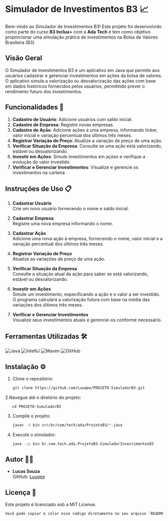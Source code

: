 # Simulador de Investimentos B3 📈

Bem-vindo ao Simulador de Investimentos B3! Este projeto foi desenvolvido como parte do curso **B3 Inclua+** com a **Ada Tech** e tem como objetivo proporcionar uma simulação prática de investimentos na Bolsa de Valores Brasileira (B3).

## Visão Geral

O Simulador de Investimentos B3 é um aplicativo em Java que permite aos usuários cadastrar e gerenciar investimentos em ações da bolsa de valores. O aplicativo simula a valorização ou desvalorização das ações com base em dados históricos fornecidos pelos usuários, permitindo prever o rendimento futuro dos investimentos.

## Funcionalidades 🚀

1. **Cadastro de Usuário**: Adicione usuários com saldo inicial.
2. **Cadastro de Empresa**: Registre novas empresas.
3. **Cadastro de Ação**: Adicione ações a uma empresa, informando ticker, valor inicial e variação percentual dos últimos três meses.
4. **Registrar Variação de Preço**: Atualize a variação de preço de uma ação.
5. **Verificar Situação da Empresa**: Consulte se uma ação está valorizando, estável ou desvalorizando.
6. **Investir em Ações**: Simule investimentos em ações e verifique a evolução do valor investido.
7. **Verificar e Gerenciar Investimentos**: Visualize e gerencie os investimentos na carteira.

## Instruções de Uso 📋

1. **Cadastrar Usuário**  
   Crie um novo usuário fornecendo o nome e saldo inicial.

2. **Cadastrar Empresa**  
   Registre uma nova empresa informando o nome.

3. **Cadastrar Ação**  
   Adicione uma nova ação à empresa, fornecendo o nome, valor inicial e a variação percentual dos últimos três meses.

4. **Registrar Variação de Preço**  
   Atualize as variações de preço de uma ação.

5. **Verificar Situação da Empresa**  
   Consulte a situação atual da ação para saber se está valorizando, estável ou desvalorizando.

6. **Investir em Ações**  
   Simule um investimento, especificando a ação e o valor a ser investido. O programa calculará a valorização futura com base na média das variações dos últimos três meses.

7. **Verificar e Gerenciar Investimentos**  
   Visualize seus investimentos atuais e gerencie-os conforme necessário.

## Ferramentas Utilizadas 🛠️

![Java](https://img.shields.io/badge/Java-ED8B00?style=for-the-badge&logo=java&logoColor=white)
![IntelliJ](https://img.shields.io/badge/IntelliJ%20IDEA-000000?style=for-the-badge&logo=intellij-idea&logoColor=white)
![Maven](https://img.shields.io/badge/Maven-C71A36?style=for-the-badge&logo=apache-maven&logoColor=white)
![GitHub](https://img.shields.io/badge/GitHub-181717?style=for-the-badge&logo=github&logoColor=white)

## Instalação ⚙️

1. Clone o repositório:
   ```bash
   git clone https://github.com/Luuqee/PROJETO-SimuladorB3.git
   
2.Navegue até o diretório do projeto:
   
       cd PROJETO-SimuladorB3

3. Compile o projeto:
   ```bash
   javac -d bin src/br/com/tech/ada/ProjetoB3/*.java

4. Execute o simulador:
   ```bash
   java -cp bin br.com.tech.ada.ProjetoB3.SimuladorInvestimentosB3

## Autor 🧑‍💻

- **Lucas Souza**  
  GitHub: [Luuqee](https://github.com/Luuqee)
  
## Licença 📜
Este projeto é licenciado sob a MIT License.
   ```bash
Você pode copiar e colar esse código diretamente no seu arquivo `README.md` para garantir que todas as seções estejam incluídas e formatadas corretamente.



